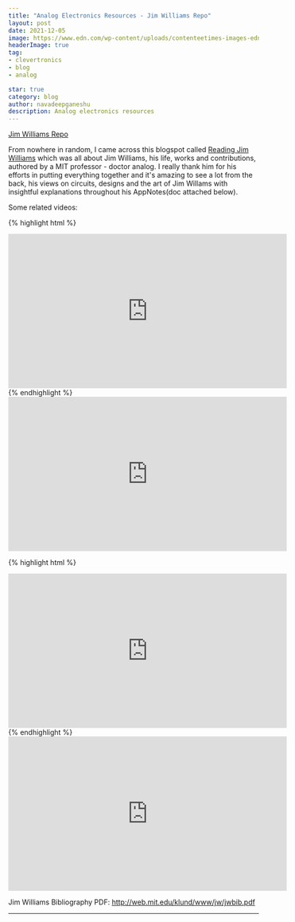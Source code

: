 ```yaml
---
title: "Analog Electronics Resources - Jim Williams Repo"
layout: post
date: 2021-12-05
image: https://www.edn.com/wp-content/uploads/contenteetimes-images-edn-analog-jim-williams-tek-scopes.jpg
headerImage: true
tag:
- clevertronics
- blog
- analog

star: true
category: blog
author: navadeepganeshu
description: Analog electronics resources
---
```


[Jim Williams Repo](https://community.element14.com/learn/learning-center/b/blog/posts/analog-electronics-resources---jim-williams-repo)  

From nowhere in random, I came across this blogspot called [Reading Jim Williams](https://readingjimwilliams.blogspot.com/) which was all about Jim Williams, his life, works and contributions, authored by a MIT professor - doctor analog. I really thank him for his efforts in putting everything together and it's amazing to see a lot from the back, his views on circuits, designs and the art of Jim Willams with insightful explanations throughout his AppNotes(doc attached below).   

Some related videos:

{% highlight html %}
<iframe width="560" height="310" src="https://youtu.be/3S-AS86bj4w" frameborder="0" allowfullscreen></iframe>
{% endhighlight %}

<iframe width="560" height="310" src="https://youtu.be/3S-AS86bj4w" frameborder="0" allowfullscreen></iframe>

{% highlight html %}
<iframe width="560" height="310" src="https://youtu.be/w1rVJpejZi4" frameborder="0" allowfullscreen></iframe>
{% endhighlight %}

<iframe width="560" height="310" src="https://youtu.be/w1rVJpejZi4" frameborder="0" allowfullscreen></iframe>


Jim Williams Bibliography PDF: http://web.mit.edu/klund/www/jw/jwbib.pdf

---